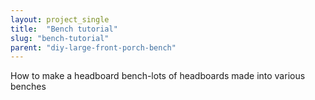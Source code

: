 ```yaml
---
layout: project_single
title:  "Bench tutorial"
slug: "bench-tutorial"
parent: "diy-large-front-porch-bench"
---
```

How to make a headboard bench-lots of headboards made into various benches